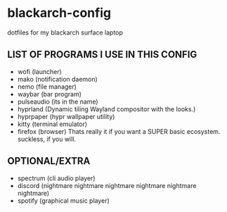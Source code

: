 # blackarch-config
dotfiles for my blackarch surface laptop

## LIST OF PROGRAMS I USE IN THIS CONFIG
  + wofi (launcher)
  + mako (notification daemon)
  + nemo (file manager)
  + waybar (bar program)
  + pulseaudio (its in the name)
  + hyprland (Dynamic tiling Wayland compositor with the looks.)
  + hyprpaper (hypr wallpaper utility)
  + kitty (terminal emulator)
  + firefox (browser)
Thats really it if you want a SUPER basic ecosystem.
suckless, if you will.

## OPTIONAL/EXTRA
  + spectrum (cli audio player)
  + discord (nightmare nightmare nightmare nightmare nightmare nightmare)
  + spotify (graphical music player)
